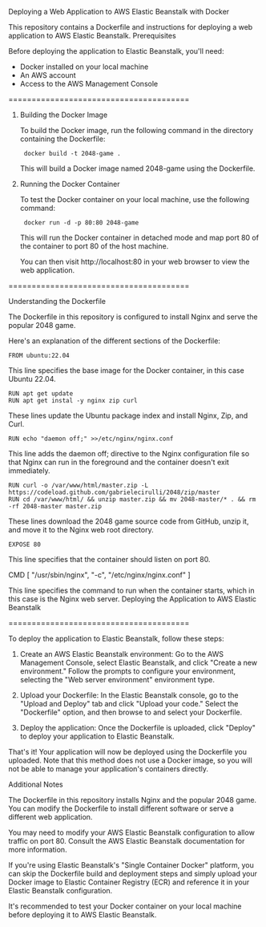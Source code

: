 Deploying a Web Application to AWS Elastic Beanstalk with Docker

This repository contains a Dockerfile and instructions for deploying a web application to AWS Elastic Beanstalk.
Prerequisites

Before deploying the application to Elastic Beanstalk, you'll need:

- Docker installed on your local machine
- An AWS account
- Access to the AWS Management Console

=======================================

1. Building the Docker Image
   
   To build the Docker image, run the following command in the directory containing the Dockerfile:

        docker build -t 2048-game .

   This will build a Docker image named 2048-game using the Dockerfile.
   
2. Running the Docker Container

   To test the Docker container on your local machine, use the following command:

        docker run -d -p 80:80 2048-game

   This will run the Docker container in detached mode and map port 80 of the container to port 80 of the host machine.

   You can then visit http://localhost:80 in your web browser to view the web application.

=======================================

Understanding the Dockerfile

The Dockerfile in this repository is configured to install Nginx and serve the popular 2048 game.

Here's an explanation of the different sections of the Dockerfile:

    FROM ubuntu:22.04

This line specifies the base image for the Docker container, in this case Ubuntu 22.04.

    RUN apt get update
    RUN apt get instal -y nginx zip curl

These lines update the Ubuntu package index and install Nginx, Zip, and Curl.

    RUN echo "daemon off;" >>/etc/nginx/nginx.conf

This line adds the daemon off; directive to the Nginx configuration file so that Nginx can run in the foreground and the container doesn't exit immediately.

    RUN curl -o /var/www/html/master.zip -L https://codeload.github.com/gabrielecirulli/2048/zip/master
    RUN cd /var/www/html/ && unzip master.zip && mv 2048-master/* . && rm -rf 2048-master master.zip

These lines download the 2048 game source code from GitHub, unzip it, and move it to the Nginx web root directory.

    EXPOSE 80

This line specifies that the container should listen on port 80.

CMD [ "/usr/sbin/nginx", "-c", "/etc/nginx/nginx.conf" ]

This line specifies the command to run when the container starts, which in this case is the Nginx web server.
Deploying the Application to AWS Elastic Beanstalk

=======================================

To deploy the application to Elastic Beanstalk, follow these steps:

1. Create an AWS Elastic Beanstalk environment: Go to the AWS Management Console, select Elastic Beanstalk, and click "Create a new environment." Follow the prompts to configure your environment, selecting the "Web server environment" environment type.

2. Upload your Dockerfile: In the Elastic Beanstalk console, go to the "Upload and Deploy" tab and click "Upload your code." Select the "Dockerfile" option, and then browse to and select your Dockerfile.

3. Deploy the application: Once the Dockerfile is uploaded, click "Deploy" to deploy your application to Elastic Beanstalk.

That's it! Your application will now be deployed using the Dockerfile you uploaded. Note that this method does not use a Docker image, so you will not be able to manage your application's containers directly.

Additional Notes

The Dockerfile in this repository installs Nginx and the popular 2048 game. You can modify the Dockerfile to install different software or serve a different web application.

You may need to modify your AWS Elastic Beanstalk configuration to allow traffic on port 80. Consult the AWS Elastic Beanstalk documentation for more information.
    
If you're using Elastic Beanstalk's "Single Container Docker" platform, you can skip the Dockerfile build and deployment steps and simply upload your Docker image to Elastic Container Registry (ECR) and reference it in your Elastic Beanstalk configuration.

It's recommended to test your Docker container on your local machine before deploying it to AWS Elastic Beanstalk.
